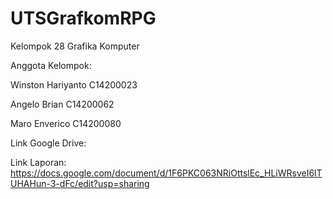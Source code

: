 # UTSGrafkomRPG
Kelompok 28 Grafika Komputer

Anggota Kelompok:

Winston Hariyanto C14200023

Angelo Brian C14200062

Maro Enverico C14200080

Link Google Drive:

Link Laporan: 
https://docs.google.com/document/d/1F6PKC063NRiOttslEc_HLiWRsveI6lTUHAHun-3-dFc/edit?usp=sharing
